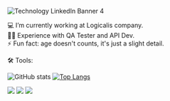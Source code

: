 
![Technology LinkedIn Banner 4](https://github.com/alisson-t-bucchi/alisson-t-bucchi/assets/162882339/6e3cdf03-b273-4b34-904b-ed9e73c774ef)

💻 I’m currently working at Logicalis company. <br>
🧑‍💻 Experience with QA Tester and API Dev. <br>
⚡ Fun fact: age doesn't counts, it's just a slight detail. <br>

  <!-- Proudly created with GPRM ( https://gprm.itsvg.in ) -->
  🛠️ Tools: 

![GitHub stats](https://github-readme-stats.vercel.app/api?username=alisson-t-bucchi&theme=gothan&show_icons=true)
[![Top Langs](https://github-readme-stats.vercel.app/api/top-langs/?username=alisson-t-bucchi&layout=compact)](https://github.com/alisson-t-bucchi/github-readme-stats)
  

<div> 
  <a href="https://www.instagram.com/alissont.bucchi/?next=%2F" target="_blank"><img src="https://img.shields.io/badge/-Instagram-%23E4405F?style=for-the-badge&logo=instagram&logoColor=white" target="_blank"></a>
  <a href = "mailto:alisson.bucchi@gmail.com"><img src="https://img.shields.io/badge/-Gmail-%23333?style=for-the-badge&logo=gmail&logoColor=white" target="_blank"></a>
  <a href="https://www.linkedin.com/in/alisson-t-bucchi-626a2120b/" target="_blank"><img src="https://img.shields.io/badge/-LinkedIn-%230077B5?style=for-the-badge&logo=linkedin&logoColor=white" target="_blank"></a> 
</div>
